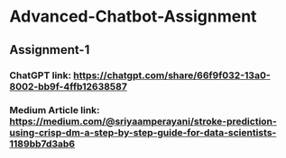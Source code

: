 # Advanced-Chatbot-Assignment

## Assignment-1
### ChatGPT link: https://chatgpt.com/share/66f9f032-13a0-8002-bb9f-4ffb12638587
### Medium Article link: https://medium.com/@sriyaamperayani/stroke-prediction-using-crisp-dm-a-step-by-step-guide-for-data-scientists-1189bb7d3ab6
